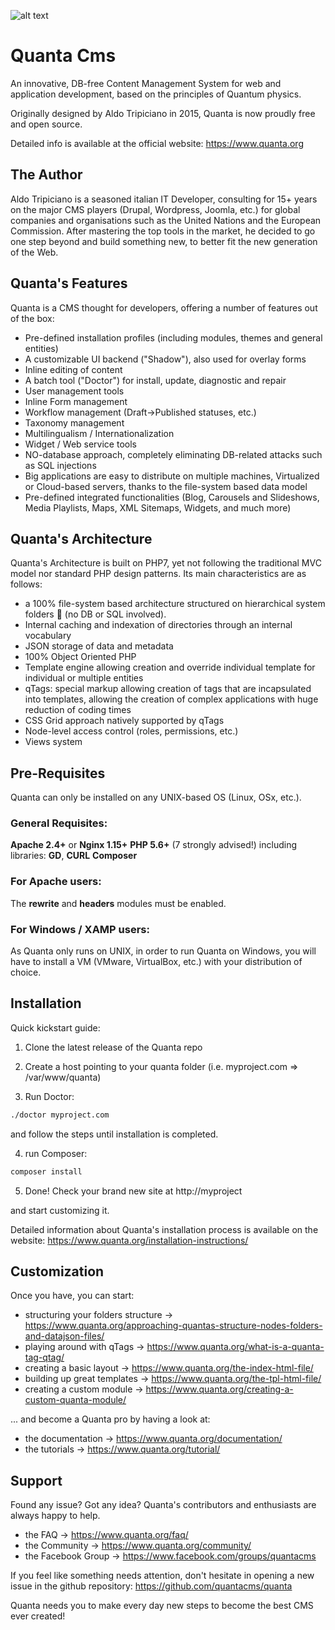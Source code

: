 ![alt text](https://www.quanta.org/assets/img/q_cms.png)
# Quanta Cms #
An innovative, DB-free Content Management System for web and application development, based on the principles of Quantum physics.

Originally designed by Aldo Tripiciano in 2015, Quanta is now proudly free and open source.

Detailed info is available at the official website: https://www.quanta.org

The Author
----------------------------------
Aldo Tripiciano is a seasoned italian IT Developer, consulting for 15+ years on the major CMS players (Drupal, Wordpress, Joomla, etc.) for global companies and organisations such as the United Nations and the European Commission. 
After mastering the top tools in the market, he decided to go one step beyond and build something new, to better fit the new generation of the Web. 


Quanta's Features
----------------------------------
Quanta is a CMS thought for developers, offering a number of features out of the box:

- Pre-defined installation profiles (including modules, themes and general entities)
- A customizable UI backend ("Shadow"), also used for overlay forms
- Inline editing of content
- A batch tool ("Doctor") for install, update, diagnostic and repair
- User management tools
- Inline Form management
- Workflow management (Draft->Published statuses, etc.)
- Taxonomy management
- Multilingualism / Internationalization 
- Widget / Web service tools
- NO-database approach, completely eliminating DB-related attacks such as SQL injections
- Big applications are easy to distribute on multiple machines, Virtualized or Cloud-based servers, thanks to the file-system based data model
- Pre-defined integrated functionalities (Blog, Carousels and Slideshows, Media Playlists, Maps, XML Sitemaps, Widgets, and much more)

Quanta's Architecture
----------------------------------
Quanta's Architecture is built on PHP7, yet not following the traditional MVC model nor standard PHP design patterns. 
Its main characteristics are as follows: 

* a 100% file-system based architecture structured on  hierarchical system folders 📁 (no DB or SQL involved). 
* Internal caching and indexation of directories through an internal vocabulary
* JSON storage of data and metadata
* 100% Object Oriented PHP
* Template engine allowing creation and override individual template for individual or multiple entities
* qTags: special markup allowing creation of tags that are incapsulated into templates, allowing the creation of complex applications with huge reduction of coding times
* CSS Grid approach natively supported by qTags
* Node-level access control (roles, permissions, etc.)
* Views system


Pre-Requisites
----------------------------------
Quanta can only be installed on any UNIX-based OS (Linux, OSx, etc.). 

### General Requisites:
__Apache 2.4+__ or __Nginx 1.15+__
__PHP 5.6+__ (7 strongly advised!) including libraries: __GD__, __CURL__
__Composer__

### For Apache users:
The __rewrite__ and __headers__ modules must be enabled.

### For Windows / XAMP users:
As Quanta only runs on UNIX, in order to run Quanta on Windows, you will have to install a VM (VMware, VirtualBox, etc.) with your distribution of choice. 


Installation
-----------------
Quick kickstart guide:

1. Clone the latest release of the Quanta repo

2. Create a host pointing to your quanta folder (i.e. myproject.com => /var/www/quanta)

3. Run Doctor: 
```bash
./doctor myproject.com
```
and follow the steps until installation is completed.

4. run Composer:
```bash
composer install
```

5. Done! Check your brand new site at http://myproject

and start customizing it. 

Detailed information about Quanta's installation process is available on the website: https://www.quanta.org/installation-instructions/


Customization
-----------------
Once you have, you can start: 
* structuring your folders structure -> https://www.quanta.org/approaching-quantas-structure-nodes-folders-and-datajson-files/
* playing around with qTags -> https://www.quanta.org/what-is-a-quanta-tag-qtag/
* creating a basic layout -> https://www.quanta.org/the-index-html-file/ 
* building up great templates -> https://www.quanta.org/the-tpl-html-file/
* creating a custom module -> https://www.quanta.org/creating-a-custom-quanta-module/

... and become a Quanta pro by having a look at:
* the documentation -> https://www.quanta.org/documentation/
* the tutorials  -> https://www.quanta.org/tutorial/

Support
-----------------
Found any issue? Got any idea? 
Quanta's contributors and enthusiasts are always happy to help.

* the FAQ -> https://www.quanta.org/faq/
* the Community -> https://www.quanta.org/community/
* the Facebook Group -> https://www.facebook.com/groups/quantacms

If you feel like something needs attention, don't hesitate in opening a new issue in the github repository:
https://github.com/quantacms/quanta

Quanta needs you to make every day new steps to become the best CMS ever created!
